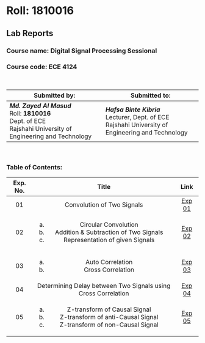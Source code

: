 # Roll: 1810016

## Lab Reports

### Course name: Digital Signal Processing Sessional
### Course code:  ECE 4124

<br>

| Submitted by: | Submitted to: |
| --- | --- |
| ***Md. Zayed Al Masud***<br>Roll: **1810016** <br>Dept. of ECE<br>Rajshahi University of Engineering and Technology<br> |  ***Hafsa Binte Kibria***<br>Lecturer, Dept. of ECE<br>Rajshahi University of Engineering and Technology |

<br>

### Table of Contents:

| Exp. No. | Title | Link |
| :---: | :---: | :---: |
| 01 | Convolution of Two Signals | [Exp 01](https://github.com/Zayed-26/1810016-ECE-4123/tree/master/Exp.%201)
| 02 | <ol type="a"><li>Circular Convolution<li>Addition & Subtraction of Two Signals<li> Representation of given Signals</ol> | [Exp 02](https://github.com/Zayed-26/1810016-ECE-4123/tree/master/Exp.%202)
| 03 | <ol type="a"><li>Auto Correlation<li>Cross Correlation </ol>| [Exp 03](https://github.com/Zayed-26/1810016-ECE-4123/tree/master/Exp.%203)
| 04 | Determining Delay between Two Signals using Cross Correlation | [Exp 04](https://github.com/Zayed-26/1810016-ECE-4123/tree/master/Exp.%204)
| 05 | <ol type="a"><li>Z-transform of Causal Signal<li>Z-transform of anti-Causal Signal<li> Z-transform of non-Causal Signal</ol> | [Exp 05](https://github.com/Zayed-26/1810016-ECE-4123/tree/master/Exp.%205)